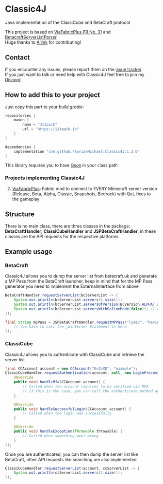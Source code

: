 # Classic4J
Java implementation of the ClassiCube and BetaCraft protocol

This project is based on [ViaFabricPlus PR No. 31](https://github.com/FlorianMichael/ViaFabricPlus/pull/31) and [BetacraftServerListParser](https://github.com/allinkdev/BetacraftServerListParser) <br>
Huge thanks to [Allink](https://github.com/allinkdev) for contributing!

## Contact
If you encounter any issues, please report them on the
[issue tracker](https://github.com/FlorianMichael/Classic4J/issues).  
If you just want to talk or need help with Classic4J feel free to join my
[Discord](https://discord.gg/BwWhCHUKDf).

## How to add this to your project
Just copy this part to your *build.gradle*:
```groovy
repositories {
    maven {
        name = "Jitpack"
        url = "https://jitpack.io"
    }
}

dependencies {
    implementation "com.github.FlorianMichael:Classic4J:1.2.0"
}
```
This library requires you to have [Gson](https://mvnrepository.com/artifact/com.google.code.gson/gson/2.10.1) in your class path

### Projects implementing Classic4J
2. [ViaFabricPlus](https://github.com/FlorianMichael/ViaFabricPlus): Fabric mod to connect to EVERY Minecraft server version (Release, Beta, Alpha, Classic, Snapshots, Bedrock) with QoL fixes to the gameplay

## Structure
There is no main class, there are three classes in the package: **BetaCraftHandler**, **ClassiCubeHandler** and **JSPBetaCraftHandler**, in these classes are the API requests for the respective platforms.

## Example usage
### BetaCraft
Classic4J allows you to dump the server list from betacraft.uk and generate a MP Pass from the BetaCraft launcher, keep in mind that for the MP Pass generator you need to implement the ExternalInterface from above
```java
BetaCraftHandler.requestServerList(bcServerList -> {
    System.out.println(bcServerList.servers().size());
    System.out.println(bcServerList.serversOfVersion(BCVersion.ALPHA).size());
    System.out.println(bcServerList.serversWithOnlineMode(false)); // offline mode
});

final String mpPass = JSPBetaCraftHandler.requestMPPass("lyzev", "kevinzockt.de", 25565, serverId -> {
    // You have to call the joinServer Statement in here     
});
```

### ClassiCube
Classic4J allows you to authenticate with ClassiCube and retrieve the server list
```java
final CCAccount account = new CCAccount("EnZaXD", "example");
ClassiCubeHandler.requestAuthentication(account, null, new LoginProcessHandler() {
    @Override
    public void handleMfa(CCAccount account) {
        // Called when the account requires to be verified via MFA
        // If this is the case, you can call the authenticate method again and specify the MFA code instead of null
    }

    @Override
    public void handleSuccessfulLogin(CCAccount account) {
        // Called when the login was successfully
    }

    @Override
    public void handleException(Throwable throwable) {
        // Called when something went wrong
    }
});
```
Once you are authenticated, you can then dump the server list like BetaCraft, other API requests like searching are also implemented
```java
ClassiCubeHandler.requestServerList(account, ccServerList -> {
    System.out.println(ccServerList.servers().size());
});
```
